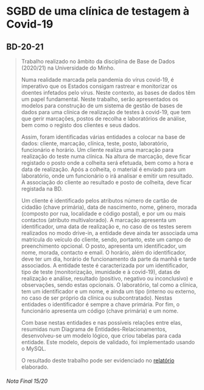 # SGBD de uma clínica de testagem à Covid-19
## BD-20-21

> Trabalho realizado no âmbito da disciplina de Base de Dados (2020/21) na Universidade do Minho.
>
> Numa realidade marcada pela pandemia do vírus covid-19, é imperativo que os Estados consigam rastrear e monitorizar os doentes infetados pelo vírus. Neste contexto, as bases de dados têm um papel fundamental. Neste trabalho, serão apresentados os modelos para construção de um sistema de gestão de bases de dados para uma clínica de realização de testes à covid-19, que tem que gerir marcações, postos de recolha e laboratórios de análise, bem como o registo dos clientes e seus dados. 
>
> Assim, foram identificadas várias entidades a colocar na base de dados: cliente, marcação, clínica, teste, posto, laboratório, funcionário e horário. Um cliente realiza uma marcação para realização do teste numa clínica. Na altura de marcação, deve ficar registado o posto onde a colheita será efetuada, bem como a hora e data de realização. Após a colheita, o material é enviado para um laboratório, onde um funcionário o irá analisar e emitir um resultado. A associação do cliente ao resultado e posto de colheita, deve ficar registada na BD. 
>
> Um cliente é identificado pelos atributos número de cartão de cidadão (chave primária), data de nascimento, nome, género, morada (composto por rua, localidade e código postal), e por um ou mais contactos (atributo multivalorado). A marcação apresenta um identificador, uma data de realização e, no caso de os testes serem realizados no modo drive-in, a entidade deve ainda ter associada uma matrícula do veículo do cliente, sendo, portanto, este um campo de preenchimento opcional. O posto, apresenta um identificador, um nome, morada, contacto e email. O horário, além do identificador, deve ter um dia, horário de funcionamento da parte da manhã e tarde associados. A entidade teste é caracterizada por um identificador, tipo de teste (monitorização, imunidade e à covid-19), datas de realização e análise, resultado (positivo, negativo ou inconclusivo) e observações, sendo estas opcionais. O laboratório, tal como a clínica, tem um identificador e um nome, e ainda um tipo (interno ou externo, no caso de ser próprio da clínica ou subcontratado). Nestas entidades o identificador é sempre a chave primária. Por fim, o funcionário apresenta um código (chave primária) e um nome. 
>
> Com base nestas entidades e nas possíveis relações entre elas, resumidas num Diagrama de Entidades-Relacionamentos, desenvolveu-se um modelo lógico, que criou tabelas para cada entidade. Este modelo, depois de validado, foi implementado usando o MySQL.
>
> O resultado deste trabalho pode ser evidenciado no [relatório](https://github.com/pVeloso19/BD-20-21/blob/main/Relatorio_BD-ClinicaTestagemCovid.pdf) elaborado.

###### Nota Final 15/20
